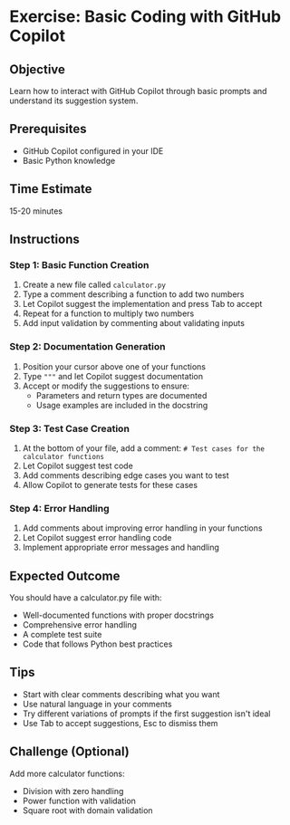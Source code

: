 # Exercise: Basic Coding with GitHub Copilot

## Objective
Learn how to interact with GitHub Copilot through basic prompts and understand its suggestion system.

## Prerequisites
- GitHub Copilot configured in your IDE
- Basic Python knowledge

## Time Estimate
15-20 minutes

## Instructions

### Step 1: Basic Function Creation
1. Create a new file called `calculator.py`
2. Type a comment describing a function to add two numbers
3. Let Copilot suggest the implementation and press Tab to accept
4. Repeat for a function to multiply two numbers
5. Add input validation by commenting about validating inputs

### Step 2: Documentation Generation
1. Position your cursor above one of your functions
2. Type `"""` and let Copilot suggest documentation
3. Accept or modify the suggestions to ensure:
   - Parameters and return types are documented
   - Usage examples are included in the docstring

### Step 3: Test Case Creation
1. At the bottom of your file, add a comment: `# Test cases for the calculator functions`
2. Let Copilot suggest test code
3. Add comments describing edge cases you want to test
4. Allow Copilot to generate tests for these cases

### Step 4: Error Handling
1. Add comments about improving error handling in your functions
2. Let Copilot suggest error handling code
3. Implement appropriate error messages and handling

## Expected Outcome
You should have a calculator.py file with:
- Well-documented functions with proper docstrings
- Comprehensive error handling
- A complete test suite
- Code that follows Python best practices

## Tips
- Start with clear comments describing what you want
- Use natural language in your comments
- Try different variations of prompts if the first suggestion isn't ideal
- Use Tab to accept suggestions, Esc to dismiss them

## Challenge (Optional)
Add more calculator functions:
- Division with zero handling
- Power function with validation
- Square root with domain validation 